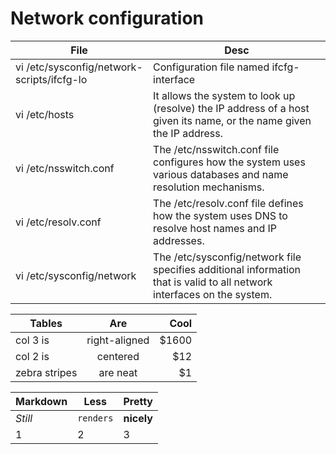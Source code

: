 # Network configuration

File | Desc
 --- | --- 
vi /etc/sysconfig/network-scripts/ifcfg-lo | Configuration file named ifcfg-interface 
vi /etc/hosts | It allows the system to look up (resolve) the IP address of a host given its name, or the name given the IP address. 
vi /etc/nsswitch.conf | The /etc/nsswitch.conf file configures how the system uses various databases and name resolution mechanisms. 
vi /etc/resolv.conf | The /etc/resolv.conf file defines how the system uses DNS to resolve host names and IP addresses. 
vi /etc/sysconfig/network  | The /etc/sysconfig/network file specifies additional information that is valid to all network interfaces on the system. 

| Tables        | Are           | Cool  |
| ------------- |:-------------:| -----:|
| col 3 is      | right-aligned | $1600 |
| col 2 is      | centered      |   $12 |
| zebra stripes | are neat      |    $1 |

Markdown | Less | Pretty
--- | --- | ---
*Still* | `renders` | **nicely**
1 | 2 | 3



